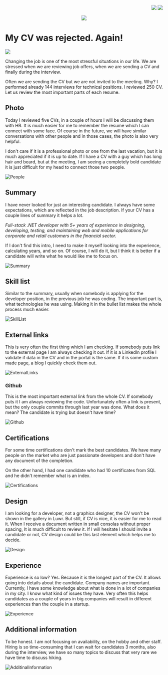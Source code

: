 
<!--Category:Article--> 
 <p align="right">
    <a href="http://productivitytools.tech/send-rocket-into-space-in-parts-how-to-estimate-large-projects/"><img src="Images/Header/ProductivityTools_green_40px_2.png" /><a> 
    <a href="https://github.com/pwujczyk/ProductivityTools.Articles"><img src="Images/Header/Github_border_40px.png" /></a>
</p>
<p align="center">
    <a href="http://productivitytools.tech/">
        <img src='Images/Header/LogoTitle_green_500px.png' />
    </a>
</p>

# My CV was rejected. Again!

<!--og-image-->
![](Images/Magda.jpg)

Changing the job is one of the most stressful situations in our life. We are stressed when we are reviewing job offers, when we are sending a CV and finally during the interview.

Often we are sending the CV but we are not invited to the meeting. Why? I performed already 144 interviews for technical positions. I reviewed 250 CV. Let us review the most important parts of each resume.

<!--more-->

## Photo

Today I reviewed five CVs, in a couple of hours I will be discussing them with HR. It is much easier for me to remember the resume which I can connect with some face. Of course in the future, we will have similar conversations with other people and in those cases, the photo is also very helpful.

I don't care if it is a professional photo or one from the last vacation, but it is much appreciated if it is up to date. If I have a CV with a guy which has long hair and beard, but at the meeting, I am seeing a completely bold candidate it is just difficult for my head to connect those two people.

![People](Images/People.png)

## Summary

I have never looked for just an interesting candidate. I always have some expectations, which are reflected in the job description. If your CV has a couple lines of summary it helps a lot. 

*Full-stack .NET developer with 5+ years of experience in designing, developing, 
testing, and maintaining web and mobile applications for corporate and retail customers in the financial sector.*

If I don't find this intro, I need to make it myself looking into the experience, calculating years, and so on. Of course, I will do it, but I think it is better if a candidate will write what he would like me to focus on.

![Summary](Images/Summary.jpeg)

## Skill list 

Similar to the summary, usually when somebody is applying for the developer position, in the previous job he was coding. The important part is, what technologies he was using. Making it in the bullet list makes the whole process much easier.

![SkillList](Images/Theatre.png)

## External links

This is very often the first thing which I am checking. If somebody puts link to the external page I am always checking it out. If it is a LinkedIn profile I validate if data in the CV and in the portal is the same. If it is some custom made page, a blog I quickly check them out. 

![ExternalLinks](Images/ExternalLinks.png)

### Github

This is the most important external link from the whole CV. If somebody puts it I am always reviewing the code. Unfortunately often a link is present, but the only couple commits through last year was done. What does it mean? The candidate is trying but doesn't have time? 

![Github](Images/Github.png)


## Certifications

For some time certifications don't mark the best candidates. We have many people on the market who are just passionate developers and don't have any document of the completion.

On the other hand, I had one candidate who had 10 certificates from SQL and he didn't remember what is an index.

![Certifications](Images/Graduation.jpeg)

## Design 

I am looking for a developer, not a graphics designer, the CV won't be shown in the gallery in Luwr. But still, if CV is nice, it is easier for me to read it. When I receive a document written in small consolas without proper spacing, It is much difficult to review it. If I will hesitate I should invite a candidate or not, CV design could be this last element which helps me to decide.

![Design](Images/Design.png)

## Experience

Experience is so low? Yes. Because it is the longest part of the CV. It allows going into details about the candidate. Company names are important. Currently, I have some knowledge about what is done in a lot of companies in my city. I know what kind of issues they have. Very often this helps candidates as a couple of years in big companies will result in different experiences than the couple in a startup. 

![Experience](Images/Warsaw.jpg)

## Additional information

To be honest. I am not focusing on availability, on the hobby and other staff. Hiring is so time-consuming that I can wait for candidates 3 months, also during the interview, we have so many topics to discuss that very rare we have time to discuss hiking. 

![AdditinalInformation](Images/Hiking.jpeg)